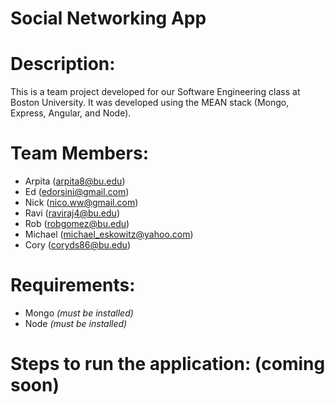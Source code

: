 # Social Networking App

# Description:
This is a team project developed for our Software Engineering class at Boston University.  It was developed using the MEAN stack (Mongo, Express, Angular, and Node).

# Team Members:

* Arpita (arpita8@bu.edu)
* Ed (edorsini@gmail.com)
* Nick (nico.ww@gmail.com)
* Ravi (raviraj4@bu.edu)
* Rob (robgomez@bu.edu)
* Michael (michael_eskowitz@yahoo.com)
* Cory (coryds86@bu.edu)

# Requirements:

- Mongo _(must be installed)_
- Node _(must be installed)_

# Steps to run the application: (coming soon)
